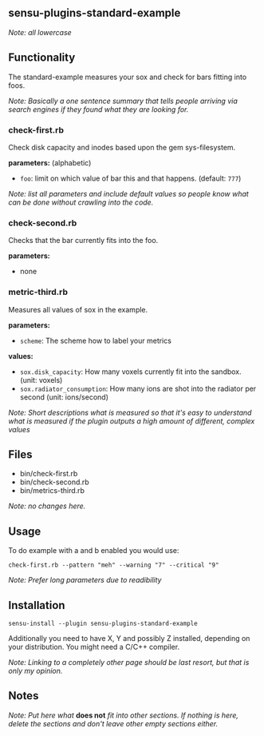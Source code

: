 ## sensu-plugins-standard-example

*Note: all lowercase*

## Functionality

The standard-example measures your sox and check for bars fitting into foos.

*Note: Basically a one sentence summary that tells people arriving via search engines if they found what they are looking for.*

### check-first.rb

Check disk capacity and inodes based upon the gem sys-filesystem.

**parameters:** (alphabetic)

- `foo`: limit on which value of bar this and that happens. (default: `777`)

*Note: list all parameters and include default values so people know what can be done without crawling into the code.*

### check-second.rb

Checks that the bar currently fits into the foo.

**parameters:**

- none

### metric-third.rb

Measures all values of sox in the example.

**parameters:**

- `scheme`: The scheme how to label your metrics

**values:**

- `sox.disk_capacity`: How many voxels currently fit into the sandbox. (unit: voxels)
- `sox.radiator_consumption`: How many ions are shot into the radiator per second (unit: ions/second)

*Note: Short descriptions what is measured so that it's easy to understand what is measured if the plugin outputs a high amount of different, complex values*


## Files
 * bin/check-first.rb
 * bin/check-second.rb
 * bin/metrics-third.rb

*Note: no changes here.*

## Usage

To do example with a and b enabled you would use:

```plain
check-first.rb --pattern "meh" --warning "7" --critical "9"
```

*Note: Prefer long parameters due to readibility*

## Installation

```plain
sensu-install --plugin sensu-plugins-standard-example
```

Additionally you need to have X, Y and possibly Z installed, depending on your distribution. You might need a C/C++ compiler.

*Note: Linking to a completely other page should be last resort, but that is only my opinion.*

## Notes

*Note: Put here what* **does not** *fit into other sections. If nothing is here, delete the sections and don't leave other empty sections either.*
